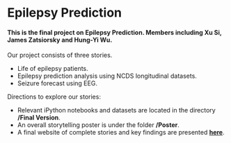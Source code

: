 # Epilepsy Prediction 
#### This is the final project on Epilepsy Prediction. Members including Xu Si, James Zatsiorsky and Hung-Yi Wu. 

Our project consists of three stories.
- Life of epilepsy patients. 
- Epilepsy prediction analysis using NCDS longitudinal datasets.
- Seizure forecast using EEG.

Directions to explore our stories:
- Relevant iPython notebooks and datasets are located in the directory **/Final Version**.
- An overall storytelling poster is under the folder **/Poster**.
- A final website of complete stories and key findings are presented [**here**](http://epilepsy209.weebly.com/).
